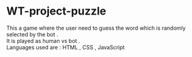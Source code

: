 # WT-project-puzzle
This a game where the user need to guess the word which is randomly selected by the bot .\
It is played as human vs bot .\
Languages used are : HTML , CSS , JavaScript
